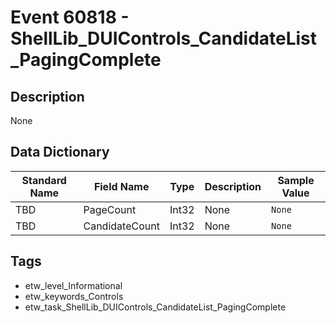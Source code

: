# Event 60818 - ShellLib_DUIControls_CandidateList_PagingComplete

## Description
None

## Data Dictionary
|Standard Name|Field Name|Type|Description|Sample Value|
|---|---|---|---|---|
|TBD|PageCount|Int32|None|`None`|
|TBD|CandidateCount|Int32|None|`None`|

## Tags
* etw_level_Informational
* etw_keywords_Controls
* etw_task_ShellLib_DUIControls_CandidateList_PagingComplete